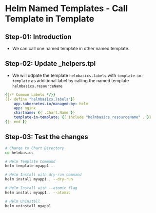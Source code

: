 # Helm Named Templates - Call Template in Template

## Step-01: Introduction

- We can call one named template in other named template.

## Step-02: Update _helpers.tpl

- We will udpate the template `helmbasics.labels` with `template-in-template` as additional label by calling the named template `helmbasics.resourceName`

```yaml
{{/* Common Labels */}}
{{- define "helmbasics.labels"}}
    app.kubernetes.io/managed-by: helm
    app: nginx
    chartname: {{ .Chart.Name }}
    template-in-template: {{ include "helmbasics.resourceName" . }}
{{- end }}
```

## Step-03: Test the changes

```sh
# Change to Chart Directory
cd helmbasics

# Helm Template Command
helm template myapp1 .

# Helm Install with dry-run command
helm install myapp1 . --dry-run

# Helm Install with --atomic flag
helm install myapp1 . --atomic

# Helm Uninstall
helm uninstall myapp1
```
